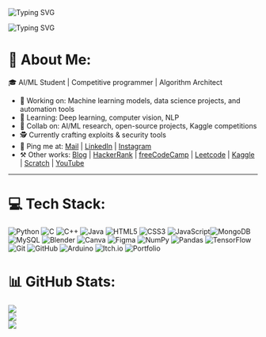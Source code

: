 <h align="left">
  <img src="https://readme-typing-svg.herokuapp.com?font=Fira+Code&size=36&duration=5000&pause=99999&color=FF0000&width=800&lines=Hey+there,+I'm+DINESH+D" alt="Typing SVG" />
</h>
<p align="left">
  <img src="https://readme-typing-svg.herokuapp.com?font=Fira+Code&size=32&duration=5000&pause=1000&color=ff4a3d&width=800&lines=AI-ML+Student;+Competitive+Programmer;+Algorithm+Architect;+I+❤+Python;Part+Time+Blogger" alt="Typing SVG" />
</p>

# 💫 About Me:

🎓 AI/ML Student | Competitive programmer | Algorithm Architect  

- 🔭 Working on: Machine learning models, data science projects, and automation tools  
- 🌱 Learning: Deep learning, computer vision, NLP  
- 🤝 Collab on: AI/ML research, open-source projects, Kaggle competitions
- 🕵️ Currently crafting exploits & security tools 
- 📡 Ping me at: [Mail](dineshchitra29@gmail.com) | [LinkedIn](https://www.linkedin.com/in/dinesh-d-72b965320/) | [Instagram](https://www.instagram.com/dinesh_d29/)
- ⚒️ Other works: [Blog](https://crimepoints.blogspot.com/) | [HackerRank](https://www.hackerrank.com/profile/Hacker_Dinesh_D) | [freeCodeCamp](https://www.freecodecamp.org/DarkAngel29) | [Leetcode](https://leetcode.com/u/DarkAngel-29/) | [Kaggle](https://www.kaggle.com/ddinesh29) |  [Scratch](https://scratch.mit.edu/users/Hacker_DD/) | [YouTube](https://www.youtube.com/@blankpage4894)
---

# 💻 Tech Stack:
![Python](https://img.shields.io/badge/python-3670A0?style=for-the-badge&logo=python&logoColor=ffdd54) ![C](https://img.shields.io/badge/c-%2300599C.svg?style=for-the-badge&logo=c&logoColor=white) ![C++](https://img.shields.io/badge/c++-%2300599C.svg?style=for-the-badge&logo=c%2B%2B&logoColor=white) ![Java](https://img.shields.io/badge/java-%23ED8B00.svg?style=for-the-badge&logo=openjdk&logoColor=white) ![HTML5](https://img.shields.io/badge/html5-%23E34F26.svg?style=for-the-badge&logo=html5&logoColor=white) ![CSS3](https://img.shields.io/badge/css3-%231572B6.svg?style=for-the-badge&logo=css3&logoColor=white) ![JavaScript](https://img.shields.io/badge/javascript-%23323330.svg?style=for-the-badge&logo=javascript&logoColor=%23F7DF1E)![MongoDB](https://img.shields.io/badge/MongoDB-%234ea94b.svg?style=for-the-badge&logo=mongodb&logoColor=white) ![MySQL](https://img.shields.io/badge/mysql-4479A1.svg?style=for-the-badge&logo=mysql&logoColor=white) ![Blender](https://img.shields.io/badge/blender-%23F5792A.svg?style=for-the-badge&logo=blender&logoColor=white) ![Canva](https://img.shields.io/badge/Canva-%2300C4CC.svg?style=for-the-badge&logo=Canva&logoColor=white) ![Figma](https://img.shields.io/badge/figma-%23F24E1E.svg?style=for-the-badge&logo=figma&logoColor=white) ![NumPy](https://img.shields.io/badge/numpy-%23013243.svg?style=for-the-badge&logo=numpy&logoColor=white) ![Pandas](https://img.shields.io/badge/pandas-%23150458.svg?style=for-the-badge&logo=pandas&logoColor=white) ![TensorFlow](https://img.shields.io/badge/TensorFlow-%23FF6F00.svg?style=for-the-badge&logo=TensorFlow&logoColor=white) ![Git](https://img.shields.io/badge/git-%23F05033.svg?style=for-the-badge&logo=git&logoColor=white) ![GitHub](https://img.shields.io/badge/github-%23121011.svg?style=for-the-badge&logo=github&logoColor=white) ![Arduino](https://img.shields.io/badge/-Arduino-00979D?style=for-the-badge&logo=Arduino&logoColor=white) ![Itch.io](https://img.shields.io/badge/Itch-%23FF0B34.svg?style=for-the-badge&logo=Itch.io&logoColor=white) ![Portfolio](https://img.shields.io/badge/Portfolio-%23000000.svg?style=for-the-badge&logo=firefox&logoColor=#FF7139)
# 📊 GitHub Stats:
![](https://github-readme-stats.vercel.app/api?username=DarkAngel-29&theme=neon&hide_border=false&include_all_commits=false&count_private=false)<br/>
![](https://nirzak-streak-stats.vercel.app/?user=DarkAngel-29&theme=neon&hide_border=false)<br/>
![](https://github-readme-stats.vercel.app/api/top-langs/?username=DarkAngel-29&theme=neon&hide_border=false&include_all_commits=false&count_private=false&layout=compact)

<!-- Proudly created with GPRM ( https://gprm.itsvg.in ) -->
